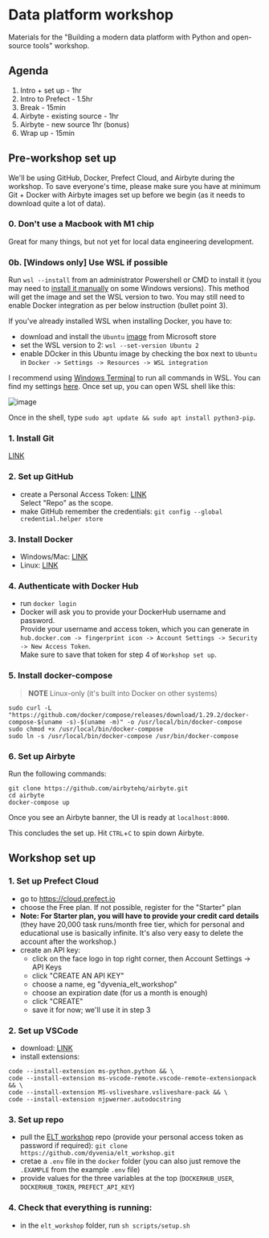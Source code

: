 # Data platform workshop
Materials for the "Building a modern data platform with Python and open-source tools" workshop.

## Agenda
1. Intro + set up - 1hr
2. Intro to Prefect - 1.5hr
3. Break - 15min
4. Airbyte - existing source - 1hr
5. Airbyte - new source 1hr (bonus)
6. Wrap up - 15min

## Pre-workshop set up
We'll be using GitHub, Docker, Prefect Cloud, and Airbyte during the workshop. To save everyone's time, please make sure you have at minimum Git + Docker with Airbyte images set up before we begin (as it needs to download quite a lot of data).

### 0. Don't use a Macbook with M1 chip
Great for many things, but not yet for local data engineering development. 

### 0b. [Windows only] Use WSL if possible
Run `wsl --install` from an administrator Powershell or CMD to install it (you may need to [install it manually](https://docs.microsoft.com/en-us/windows/wsl/install-manual) on some Windows versions). This method will get the image and set the WSL version to two. You may still need to enable Docker integration as per below instruction (bullet point 3).

If you've already installed WSL when installing Docker, you have to:
- download and install the `Ubuntu` [image](https://www.microsoft.com/store/productId/9NBLGGH4MSV6) from Microsoft store
- set the WSL version to 2: `wsl --set-version Ubuntu 2`
- enable DOcker in this Ubuntu image by checking the box next to `Ubuntu` in `Docker -> Settings -> Resources -> WSL integration`

I recommend using [Windows Terminal](https://aka.ms/terminal) to run all commands in WSL. You can find my settings [here](https://gist.github.com/Trymzet/0e59608c6ed85f4d7808ee2cf57b67b7). Once set up, you can open WSL shell like this:

![image](https://user-images.githubusercontent.com/23084949/150587554-a7bc4412-914d-4496-bb36-2398f1456009.png)

Once in the shell, type `sudo apt update && sudo apt install python3-pip`.


### 1. Install Git
[LINK](https://git-scm.com/downloads)

### 2. Set up GitHub
- create a Personal Access Token: [LINK](https://docs.github.com/en/authentication/keeping-your-account-and-data-secure/creating-a-personal-access-token)  
Select "Repo" as the scope.
- make GitHub remember the credentials: `git config --global credential.helper store`

### 3. Install Docker
- Windows/Mac: [LINK](https://docs.docker.com/get-docker/)
- Linux: [LINK](https://docs.docker.com/engine/install/#server)

### 4. Authenticate with Docker Hub
- run `docker login`
- Docker will ask you to provide your DockerHub username and password.  
Provide your username and access token, which you can generate in `hub.docker.com -> fingerprint icon -> Account Settings -> Security -> New Access Token`.  
Make sure to save that token for step 4 of `Workshop set up`.

### 5. Install docker-compose
> **NOTE** Linux-only (it's built into Docker on other systems)
```
sudo curl -L "https://github.com/docker/compose/releases/download/1.29.2/docker-compose-$(uname -s)-$(uname -m)" -o /usr/local/bin/docker-compose
sudo chmod +x /usr/local/bin/docker-compose
sudo ln -s /usr/local/bin/docker-compose /usr/bin/docker-compose
```

### 6. Set up Airbyte
Run the following commands:
```
git clone https://github.com/airbytehq/airbyte.git
cd airbyte
docker-compose up
```

Once you see an Airbyte banner, the UI is ready at `localhost:8000`.

This concludes the set up. Hit `CTRL`+`C` to spin down Airbyte.


## Workshop set up
### 1. Set up Prefect Cloud
- go to https://cloud.prefect.io
- choose the Free plan. If not possible, register for the "Starter" plan
- **Note: For Starter plan, you will have to provide your credit card details** (they have 20,000 task runs/month free tier, which for personal and educational use is basically infinite. It's also very easy to delete the account after the workshop.)
- create an API key:
    - click on the face logo in top right corner, then Account Settings -> API Keys
    - click "CREATE AN API KEY"
    - choose a name, eg "dyvenia_elt_workshop"
    - choose an expiration date (for us a month is enough)
    - click "CREATE"
    - save it for now; we'll use it in step 3


### 2. Set up VSCode
- download: [LINK](https://code.visualstudio.com/download)
- install extensions:
```
code --install-extension ms-python.python && \
code --install-extension ms-vscode-remote.vscode-remote-extensionpack && \
code --install-extension MS-vsliveshare.vsliveshare-pack && \
code --install-extension njpwerner.autodocstring
```


### 3. Set up repo
- pull the [ELT workshop](https://github.com/dyvenia/elt_workshop) repo (provide your personal access token as password if required): `git clone https://github.com/dyvenia/elt_workshop.git`
- cretae a `.env` file in the `docker` folder (you can also just remove the `.EXAMPLE` from the example `.env` file)
- provide values for the three variables at the top (`DOCKERHUB_USER`, `DOCKERHUB_TOKEN`, `PREFECT_API_KEY`)

### 4. Check that everything is running:
- in the `elt_workshop` folder, run `sh scripts/setup.sh`